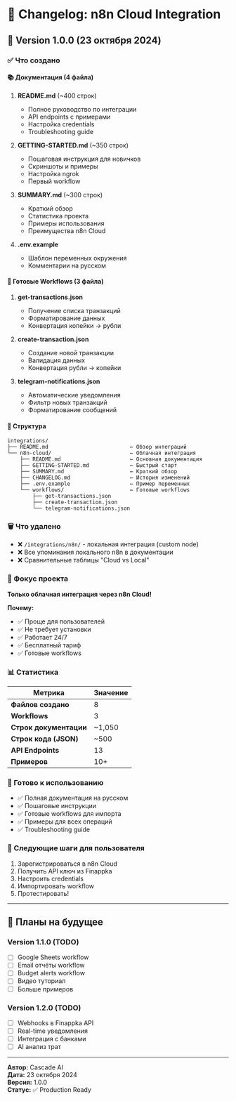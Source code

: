 # 📝 Changelog: n8n Cloud Integration

## 🎉 Version 1.0.0 (23 октября 2024)

### ✅ Что создано

#### 📚 Документация (4 файла)

1. **README.md** (~400 строк)
   - Полное руководство по интеграции
   - API endpoints с примерами
   - Настройка credentials
   - Troubleshooting guide

2. **GETTING-STARTED.md** (~350 строк)
   - Пошаговая инструкция для новичков
   - Скриншоты и примеры
   - Настройка ngrok
   - Первый workflow

3. **SUMMARY.md** (~300 строк)
   - Краткий обзор
   - Статистика проекта
   - Примеры использования
   - Преимущества n8n Cloud

4. **.env.example**
   - Шаблон переменных окружения
   - Комментарии на русском

#### 🔄 Готовые Workflows (3 файла)

1. **get-transactions.json**
   - Получение списка транзакций
   - Форматирование данных
   - Конвертация копейки → рубли

2. **create-transaction.json**
   - Создание новой транзакции
   - Валидация данных
   - Конвертация рубли → копейки

3. **telegram-notifications.json**
   - Автоматические уведомления
   - Фильтр новых транзакций
   - Форматирование сообщений

#### 📂 Структура

```
integrations/
├── README.md                          ← Обзор интеграций
└── n8n-cloud/                         ← Облачная интеграция
    ├── README.md                      ← Основная документация
    ├── GETTING-STARTED.md             ← Быстрый старт
    ├── SUMMARY.md                     ← Краткий обзор
    ├── CHANGELOG.md                   ← История изменений
    ├── .env.example                   ← Пример переменных
    └── workflows/                     ← Готовые workflows
        ├── get-transactions.json
        ├── create-transaction.json
        └── telegram-notifications.json
```

### 🗑️ Что удалено

- ❌ `/integrations/n8n/` - локальная интеграция (custom node)
- ❌ Все упоминания локального n8n в документации
- ❌ Сравнительные таблицы "Cloud vs Local"

### 🎯 Фокус проекта

**Только облачная интеграция через n8n Cloud!**

**Почему:**
- ✅ Проще для пользователей
- ✅ Не требует установки
- ✅ Работает 24/7
- ✅ Бесплатный тариф
- ✅ Готовые workflows

### 📊 Статистика

| Метрика | Значение |
|---------|----------|
| **Файлов создано** | 8 |
| **Workflows** | 3 |
| **Строк документации** | ~1,050 |
| **Строк кода (JSON)** | ~500 |
| **API Endpoints** | 13 |
| **Примеров** | 10+ |

### 🚀 Готово к использованию

- ✅ Полная документация на русском
- ✅ Пошаговые инструкции
- ✅ Готовые workflows для импорта
- ✅ Примеры для всех операций
- ✅ Troubleshooting guide

### 📝 Следующие шаги для пользователя

1. Зарегистрироваться в n8n Cloud
2. Получить API ключ из Finappka
3. Настроить credentials
4. Импортировать workflow
5. Протестировать!

---

## 🔮 Планы на будущее

### Version 1.1.0 (TODO)

- [ ] Google Sheets workflow
- [ ] Email отчёты workflow
- [ ] Budget alerts workflow
- [ ] Видео туториал
- [ ] Больше примеров

### Version 1.2.0 (TODO)

- [ ] Webhooks в Finappka API
- [ ] Real-time уведомления
- [ ] Интеграция с банками
- [ ] AI анализ трат

---

**Автор:** Cascade AI  
**Дата:** 23 октября 2024  
**Версия:** 1.0.0  
**Статус:** ✅ Production Ready
